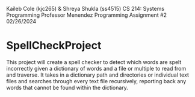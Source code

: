 Kaileb Cole (kjc265) & Shreya Shukla (ss4515)
CS 214: Systems Programming
Professor Menendez
Programming Assignment #2
02/26/2024

# SpellCheckProject
 This project will create a spell checker to detect which words are spelt incorrectly given a dictionary of words and a file or multiple to read from and traverse. It takes in a dictionary path and directories or individual text files and searches through every text file recursively, reporting back any words that cannot be found within the dictionary.

